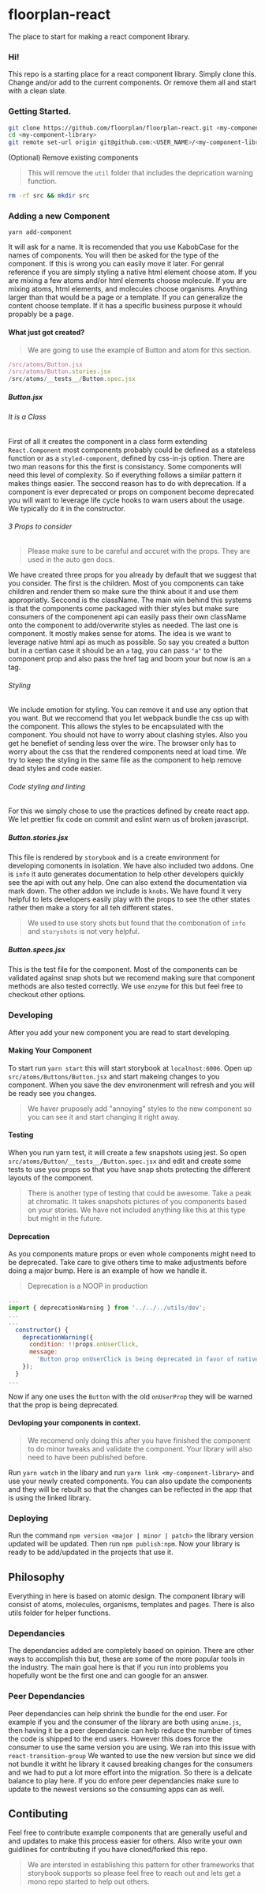 # floorplan-react
The place to start for making a react component library.


### Hi!

This repo is a starting place for a react component library. Simply clone this. Change and/or add to the current components. Or remove them all and start with a clean slate.

### Getting Started.

```sh
git clone https://github.com/floorplan/floorplan-react.git <my-component-library>
cd <my-component-library>
git remote set-url origin git@github.com:<USER_NAME>/<my-component-library>.git
```
(Optional) Remove existing components
> This will remove the `util` folder that includes the deprication warning function.
```sh
rm -rf src && mkdir src
```

### Adding a new Component
```
yarn add-component
```
It will ask for a name. It is recomended that you use KabobCase for the names of components. You will then be asked for the type of the component. If this is wrong you can easily move it later. For genral reference if you are simply styling a native html element choose atom. If you are mixing a few atoms and/or html elements choose molecule. If you are mixing atoms, html elements, and molecules choose organisms. Anything larger than that would be a page or a template. If you can generalize the content choose template. If it has a specific business purpose it whould propably be a page.

#### What just got created?
> We are going to use the example of Button and atom for this section.
```js
/src/atoms/Button.jsx
/src/atoms/Button.stories.jsx
/src/atoms/__tests__/Button.spec.jsx
```
##### Button.jsx
###### It is a Class
First of all it creates the component in a class form extending `React.Component` most components probably could be defined as a stateless function or as a `styled-component`, defined by css-in-js option. There are two man reasons for this the first is consistancy. Some components will need this level of complexity. So if everything follows a similar pattern it makes things easier. The seccond reason has to do with deprecation. If a component is ever deprecated or props on component become deprecated you will want to leverage life cycle hooks to warn users about the usage. We typically do it in the constructor. 
###### 3 Props to consider
> Please make sure to be careful and accuret with the props. They are used in the auto gen docs.

We have created three props for you already by default that we suggest that you consider. The first is the children. Most of you components can take children and render them so make sure the think about it and use them appropriatly. Seccond is the className. The main win behind this systems is that the components come packaged with thier styles but make sure consumers of the componenent api can easily pass their own className onto the component to add/overwrite styles as needed. The last one is component. It mostly makes sense for atoms. The idea is we want to leverage native html api as much as possible. So say you created a button but in a certian case it should be an `a` tag, you can pass `"a"` to the component prop and also pass the href tag and boom your but now is an `a` tag.

###### Styling
We include emotion for styling. You can remove it and use any option that you want. But we reccomend that you let webpack bundle the css up with the component. This allows the styles to be encapsulated with the component. You should not have to worry about clashing styles. Also you get he benefiet of sending less over the wire. The browser only has to worry about the css that the rendered components need at load time. We try to keep the styling in the same file as the component to help remove dead styles and code easier.

###### Code styling and linting
For this we simply chose to use the practices defined by create react app. We let prettier fix code on commit and eslint warn us of broken javascript.

##### Button.stories.jsx
This file is rendered by `storybook` and is a create environment for developing comonents in isolation. We have also included two addons. One is `info` it auto generates documentation to help other developers quickly see the api with out any help. One can also extend the documentation via mark down. The other addon we include is `knobs`. We have found it very helpful to lets developers easily play with the props to see the other states rather then make a story for all teh different states. 

> We used to use story shots but found that the combonation of `info` and `storyshots` is not very helpful.

##### Button.specs.jsx

This is the test file for the component. Most of the components can be validated against snap shots but we recomend making sure that component methods are also tested correctly. We use `enzyme` for this but feel free to checkout other options.

### Developing
After you add your new component you are read to start developing. 

#### Making Your Component
To start run `yarn start` this will start storybook at `localhost:6006`.
Open up `src/atoms/Buttons/Button.jsx` and start makeing changes to you component. When you save the dev environenment will refresh and you will be ready see you changes.

> We haver pruposely add "annoying" styles to the new component so you can see it and start changing it right away.

#### Testing
When you run yarn test, it will create a few snapshots using jest. So open `src/atoms/Button/__tests__/Button.spec.jsx` and edit and create some tests to use you props so that you have snap shots protecting the different layouts of the component.

> There is another type of testing that could be awesome. Take a peak at chromatic. It takes snapshots pictures of you components based on your stories. We have not included anything like this at this type but might in the future.

#### Deprecation
As you components mature props or even whole components might need to be deprecated. Take care to give others time to make adjustments before doing a major bump. Here is an example of how we handle it.

> Deprecation is a NOOP in production
```js
...
import { deprecationWarning } from '../../../utils/dev';
...
...
  constructor() {
    deprecationWarning({
      condition: !!props.onUserClick,
      message:
        'Button prop onUserClick is being deprecated in favor of native onClick',
    });
  }
...
```
Now if any one uses the `Button` with the old `onUserProp` they will be warned that the prop is being deprecated.

#### Devloping your components in context.
> We recomend only doing this after you have finished the component to do minor tweaks and validate the component. Your library will also need to have been published before.

Run `yarn watch` in the libary and run `yarn link <my-component-library>` and use your newly created components. You can also update the components and they will be rebuilt so that the changes can be reflected in the app that is using the linked library.


### Deploying

Run the command `npm version <major | minor | patch>` the library version updated will be updated. Then run `npm publish:npm`. Now your library is ready to be add/updated in the projects that use it. 


## Philosophy

Everything in here is based on atomic design. The component library will consist of atoms, molecules, organisms, templates and pages. There is also utils folder for helper functions.

### Dependancies

The dependancies added are completely based on opinion. There are other ways to accomplish this but, these are some of the more popular tools in the industry. The main goal here is that if you run into problems you hopefully wont be the first one and can google for an answer.

### Peer Dependancies

Peer dependancies can help shrink the bundle for the end user. For example if you and the consumer of the library are both using `anime.js`, then having it be a peer dependancie can help reduce the number of times the code is shipped to the end users. However this does force the consumer to use the same version you are using. We ran into this issue with `react-transition-group` We wanted to use the new version but since we did not bundle it witht he library it caused breaking changes for the consumers and we had to put a lot more effort into the migration. So there is a delicate balance to play here. If you do enfore peer dependancies make sure to update to the newest versions so the consuming apps can as well.

## Contibuting

Feel free to contribute example components that are generally useful and and updates to make this process easier for others. Also write your own guidlines for contributing if you have cloned/forked this repo.

 > We are intersted in establishing this pattern for other frameworks that storybook supports so please feel free to reach out and lets get a mono repo started to help out others.
